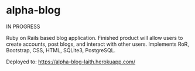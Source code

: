 # alpha-blog

IN PROGRESS

Ruby on Rails based blog application. Finished product will allow users to create accounts, post blogs, and interact with other users. Implements RoR, Bootstrap, CSS, HTML, SQLite3, PostgreSQL.

Deployed to: https://alpha-blog-laith.herokuapp.com/
